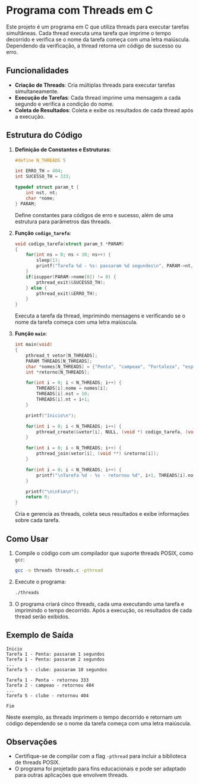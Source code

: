 # Programa com Threads em C

Este projeto é um programa em C que utiliza threads para executar tarefas simultâneas. Cada thread executa uma tarefa que imprime o tempo decorrido e verifica se o nome da tarefa começa com uma letra maiúscula. Dependendo da verificação, a thread retorna um código de sucesso ou erro.

## Funcionalidades

- **Criação de Threads**: Cria múltiplas threads para executar tarefas simultaneamente.
- **Execução de Tarefas**: Cada thread imprime uma mensagem a cada segundo e verifica a condição do nome.
- **Coleta de Resultados**: Coleta e exibe os resultados de cada thread após a execução.

## Estrutura do Código

1. **Definição de Constantes e Estruturas**:
   ```c
   #define N_THREADS 5

   int ERRO_TH = 404;
   int SUCESSO_TH = 333;

   typedef struct param_t {
       int nst, nt;
       char *nome;
   } PARAM;
   ```
   Define constantes para códigos de erro e sucesso, além de uma estrutura para parâmetros das threads.

2. **Função `codigo_tarefa`**:
   ```c
   void codigo_tarefa(struct param_t *PARAM)
   {
       for(int ns = 0; ns < 10; ns++) {
           sleep(1);
           printf("Tarefa %d - %s: passaram %d segundos\n", PARAM->nt, PARAM->nome, ns+1);
       }
       if(isupper(PARAM->nome[0]) != 0) {
           pthread_exit(&SUCESSO_TH);
       } else {
           pthread_exit(&ERRO_TH);
       }
   }
   ```
   Executa a tarefa da thread, imprimindo mensagens e verificando se o nome da tarefa começa com uma letra maiúscula.

3. **Função `main`**:
   ```c
   int main(void)
   {
       pthread_t vetor[N_THREADS];
       PARAM THREADS[N_THREADS];
       char *nomes[N_THREADS] = {"Penta", "campeao", "Fortaleza", "esporte", "clube"};
       int *retorno[N_THREADS];

       for(int i = 0; i < N_THREADS; i++) {
           THREADS[i].nome = nomes[i];
           THREADS[i].nst = 10;
           THREADS[i].nt = i+1;
       }

       printf("Inicio\n");

       for(int i = 0; i < N_THREADS; i++) {
           pthread_create(&vetor[i], NULL, (void *) codigo_tarefa, (void *) &THREADS[i]);
       }

       for(int i = 0; i < N_THREADS; i++) {
           pthread_join(vetor[i], (void **) &retorno[i]);
       }

       for(int i = 0; i < N_THREADS; i++) {
           printf("\nTarefa %d - %s - retornou %d", i+1, THREADS[i].nome, *retorno[i]);
       }

       printf("\n\nFim\n");
       return 0;
   }
   ```
   Cria e gerencia as threads, coleta seus resultados e exibe informações sobre cada tarefa.

## Como Usar

1. Compile o código com um compilador que suporte threads POSIX, como `gcc`:
   ```sh
   gcc -o threads threads.c -pthread
   ```

2. Execute o programa:
   ```sh
   ./threads
   ```

3. O programa criará cinco threads, cada uma executando uma tarefa e imprimindo o tempo decorrido. Após a execução, os resultados de cada thread serão exibidos.

## Exemplo de Saída

```
Inicio
Tarefa 1 - Penta: passaram 1 segundos
Tarefa 1 - Penta: passaram 2 segundos
...
Tarefa 5 - clube: passaram 10 segundos

Tarefa 1 - Penta - retornou 333
Tarefa 2 - campeao - retornou 404
...
Tarefa 5 - clube - retornou 404

Fim
```

Neste exemplo, as threads imprimem o tempo decorrido e retornam um código dependendo se o nome da tarefa começa com uma letra maiúscula.

## Observações

- Certifique-se de compilar com a flag `-pthread` para incluir a biblioteca de threads POSIX.
- O programa foi projetado para fins educacionais e pode ser adaptado para outras aplicações que envolvem threads.
